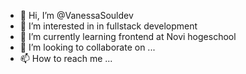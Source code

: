 - 👋 Hi, I’m @VanessaSouldev
- 👀 I’m interested in in fullstack development
- 🌱 I’m currently learning frontend at Novi hogeschool
- 💞️ I’m looking to collaborate on ...
- 📫 How to reach me ...

<!---
VanessaSouldev/VanessaSouldev is a ✨ special ✨ repository because its `README.md` (this file) appears on your GitHub profile.
You can click the Preview link to take a look at your changes.
--->
